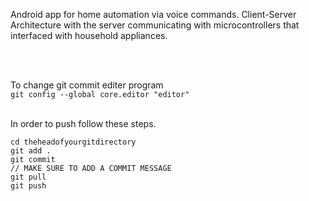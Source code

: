 Android app for home automation via voice commands.
Client-Server Architecture with the server communicating with microcontrollers that interfaced with household appliances.




<br/><br/> 

To change git commit editer program<br/>
`git config --global core.editor "editor"`
<br/><br/>
 
  
   
In order to push follow these steps.
```
cd theheadofyourgitdirectory
git add .
git commit
// MAKE SURE TO ADD A COMMIT MESSAGE
git pull
git push
```
